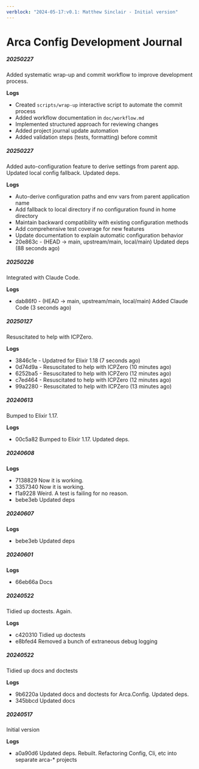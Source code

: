 ```yaml
---
verblock: "2024-05-17:v0.1: Matthew Sinclair - Initial version"
---
```


# Arca Config Development Journal

##### 20250227

Added systematic wrap-up and commit workflow to improve development process.

**Logs**

* Created `scripts/wrap-up` interactive script to automate the commit process
* Added workflow documentation in `doc/workflow.md`
* Implemented structured approach for reviewing changes
* Added project journal update automation
* Added validation steps (tests, formatting) before commit

##### 20250227

Added auto-configuration feature to derive settings from parent app. Updated local config fallback. Updated deps.

**Logs**

* Auto-derive configuration paths and env vars from parent application name
* Add fallback to local directory if no configuration found in home directory
* Maintain backward compatibility with existing configuration methods
* Add comprehensive test coverage for new features
* Update documentation to explain automatic configuration behavior
* 20e863c - (HEAD -> main, upstream/main, local/main) Updated deps (88 seconds ago) <Matthew Sinclair>

##### 20250226

Integrated with Claude Code.

**Logs**

* dab86f0 - (HEAD -> main, upstream/main, local/main) Added Claude Code (3 seconds ago) <Matthew Sinclair>

##### 20250127

Resuscitated to help with ICPZero.

**Logs**

* 3846c1e - Updatred for Elixir 1.18 (7 seconds ago) <Matthew Sinclair>
* 0d74d9a - Resuscitated to help with ICPZero (10 minutes ago) <Matthew Sinclair>
* 6252ba5 - Resuscitated to help with ICPZero (12 minutes ago) <Matthew Sinclair>
* c7ed464 - Resuscitated to help with ICPZero (12 minutes ago) <Matthew Sinclair>
* 99a2280 - Resuscitated to help with ICPZero (13 minutes ago) <Matthew Sinclai>

##### 20240613

Bumped to Elixir 1.17.

**Logs**

* 00c5a82 Bumped to Elixir 1.17. Updated deps.

##### 20240608

**Logs**

* 7138829 Now it is working.
* 3357340 Now it is working.
* f1a9228 Weird. A test is failing for no reason.
* bebe3eb Updated deps

##### 20240607

**Logs**

* bebe3eb Updated deps

##### 20240601

**Logs**

* 66eb66a Docs

##### 20240522

Tidied up doctests. Again.

**Logs**

* c420310 Tidied up doctests
* e8bfed4 Removed a bunch of extraneous debug logging

##### 20240522

Tidied up docs and doctests

**Logs**

* 9b6220a Updated docs and doctests for Arca.Config. Updated deps.
* 345bbcd Updated docs

##### 20240517

Initial version

**Logs**

* a0a90d6 Updated deps. Rebuilt. Refactoring Config, Cli, etc into separate arca-* projects
